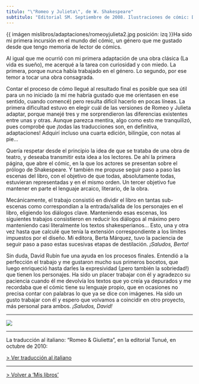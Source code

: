 ```yaml
---
titulo: "\"Romeo y Julieta\", de W. Shakespeare"
subtitulo: "Editorial SM. Septiembre de 2008. Ilustraciones de cómic: David Rubin"
---
```

{{ imágen mislibros/adaptaciones/romeoyjulieta2.jpg posición: izq }}Ha sido
mi primera incursión en el mundo del cómic, un género que me gustado desde
que tengo memoria de lector de cómics.

Al igual que me ocurrió con mi primera adaptación de una obra clásica (La
vida es sueño), me acerqué a la tarea con curiosidad y con miedo. La primera,
porque nunca había trabajado en el género. Lo segundo, por ese temor a tocar
una obra consagrada.

Contar el proceso de cómo llegué al resultado final es posible que sea útil
para un no iniciado (a mí me habría gustado que me orientasen en ese sentido,
cuando comencé) pero resulta difícil hacerlo en pocas líneas. La primera
dificultad estuvo en elegir cuál de las versiones de Romeo y Julieta adaptar,
porque manejé tres y me sorprendieron las diferencias existentes entre unas y
otras. Aunque parezca mentira, algo como esto me tranquilizó, pues comprobé
que ¡todas las traducciones son, en definitiva, adaptaciones! Adquirí incluso
una cuarta edición, bilingüe, con notas al pie…

Quería respetar desde el principio la idea de que se trataba de una obra de
teatro, y deseaba transmitir esta idea a los lectores. De ahí la primera
página, que abre el cómic, en la que los actores se presentan sobre el
prólogo de Shakespeare. Y también me propuse seguir paso a paso las escenas
del libro, con el objetivo de que todas, absolutamente todas, estuvieran
representadas y en el mismo orden. Un tercer objetivo fue mantener en parte
el lenguaje arcaico, literario, de la obra.

Mecánicamente, el trabajo consistió en dividir el libro en tantas sub-escenas
como correspondían a la entrada/salida de los personajes en el libro,
eligiendo los diálogos clave. Manteniendo esas escenas, los siguientes
trabajos consistieron en reducir los diálogos al máximo pero manteniendo casi
literalmente los textos shakesperianos… Esto, una y otra vez hasta que
calculé que tenía la extensión correspondiente a los límites impuestos por el
diseño. Mi editora, Berta Márquez, tuvo la paciencia de seguir paso a paso
estas sucesivas etapas de destilación. _¡Saludos, Berta!_

Sin duda, David Rubín fue una ayuda en los procesos finales. Entendió a la
perfección el trabajo y me gustaron mucho sus primeros bocetos, que luego
enriqueció hasta darles la expresividad (¡pero también la sobriedad!) que
tienen los personajes. Ha sido un placer trabajar con él y agradezco su
paciencia cuando él me devolvía los textos que yo creía ya depurados y me
recordaba que el cómic tiene su lenguaje propio, que en ocasiones no precisa
contar con palabras lo que ya se dice con imágenes. Ha sido un gusto trabajar
con él y espero que volvamos a coincidir en otro proyecto, más personal para
ambos. _¡Saludos, David!_

* * *

![](/imagenes/mislibros/adaptaciones/ryj-pag1.jpg)

* * *

La traducción al italiano: “Romeo & Giulietta”, en la editorial Tunué, en
octubre de 2010:

[> Ver traducción al italiano](/paraleer/romeoegiulietta)

* * *

[> Volver a ‘Mis libros’](/mislibros)

